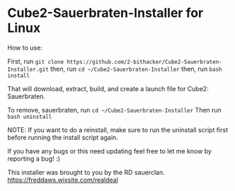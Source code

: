 # Cube2-Sauerbraten-Installer for Linux

How to use:

First, run `git clone https://github.com/2-bithacker/Cube2-Sauerbraten-Installer.git`
then, run `cd ~/Cube2-Sauerbraten-Installer`
then, run `bash install`

That will download, extract, build, and create a launch file for Cube2: Sauerbraten.

To remove, sauerbraten, run `cd ~/Cube2-Sauerbraten-Installer`
Then run `bash uninstall`

NOTE:  If you want to do a reinstall, make sure to run the uninstall script first before running the install script again.

If you have any bugs or this need updating feel free to let me know by reporting a bug! :)

This installer was brought to you by the RD sauerclan.  https://freddaws.wixsite.com/realdeal
